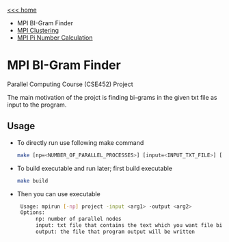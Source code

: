 [<<< home](../README.md)
* MPI BI-Gram Finder
* [MPI Clustering](../mpi-clustering/README.md)
* [MPI Pi Number Calculation](../mpi-pi-number-calculation/README.md)

# MPI BI-Gram Finder
Parallel Computing Course (CSE452) Project

The main motivation of the projct is finding bi-grams in the given txt file as input to the program.

## Usage

* To directly run use following make command
  ```bash
  make [np=<NUMBER_OF_PARALLEL_PROCESSES>] [input=<INPUT_TXT_FILE>] [output=<OUTPUtTXT_FILE>]
  ```

* To build executable and run later; first build executable
  ```bash
  make build
  ```
* Then you can use executable
  ```bash
   Usage: mpirun [-np] project -input <arg1> -output <arg2>
   Options:
        np: number of parallel nodes
        input: txt file that contains the text which you want file bi-grams
        output: the file that program output will be written
  ```